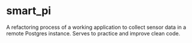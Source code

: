 # smart_pi
A refactoring process of a working application to collect sensor data in a remote Postgres instance. Serves to practice and improve clean code.

